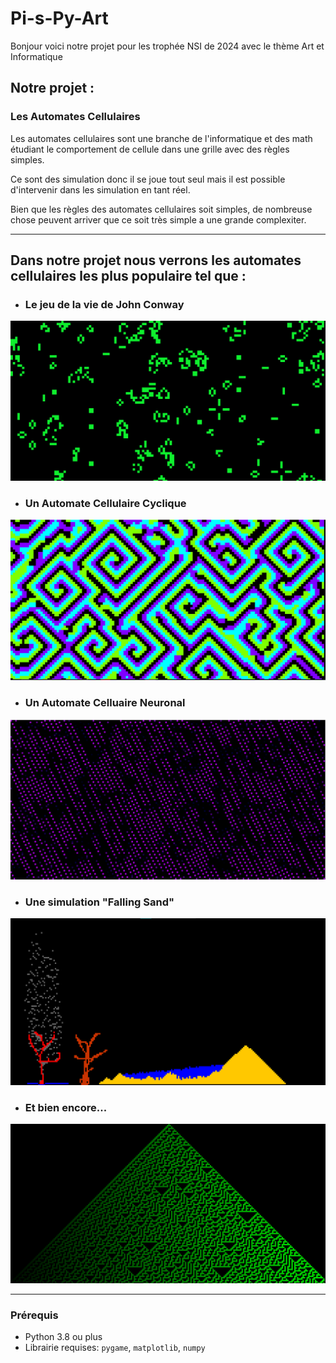 
# Pi-s-Py-Art

Bonjour voici notre projet pour les trophée NSI de 2024 avec le thème Art et Informatique


## Notre projet : 

### Les Automates Cellulaires

Les automates cellulaires sont une branche de l'informatique et des math étudiant le comportement de cellule dans une grille avec des règles simples.

Ce sont des simulation donc il se joue tout seul mais il est possible d'intervenir dans les simulation en tant réel.

Bien que les règles des automates cellulaires soit simples, de nombreuse chose peuvent arriver que ce soit très simple a une grande complexiter.

---

##  Dans notre projet nous verrons les automates cellulaires les plus populaire tel que :

- ### Le jeu de la vie de John Conway
![jeu de la vie](Image/jdlv.png)
  
- ### Un Automate Cellulaire Cyclique
![Cyclic](Image/Cyclic.png)

- ### Un Automate Celluaire Neuronal
![Neuro](Image/neuronal.png)

- ### Une simulation "Falling Sand"
![Sand](Image/Sand.png)

- ### Et bien encore...
![Other](Image/other.png)

---

### Prérequis

- Python 3.8 ou plus
- Librairie requises: `pygame`, `matplotlib`, `numpy`




